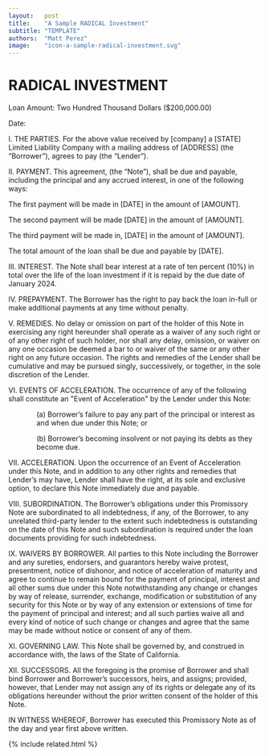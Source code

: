 ```yaml
---
layout:   post
title:    "A Sample RADICAL Investment"
subtitle: "TEMPLATE"
authors:  "Matt Perez"
image:    "icon-a-sample-radical-investment.svg"
---
```


<div style="display:none;">
 <p>A sample <span class="_paradigm">RADICAL</span> invesmentment.</p>
</div>

<h1>RADICAL INVESTMENT</h1>
 <p>Loan Amount: Two Hundred Thousand Dollars ($200,000.00)</p>
 <p>Date:</p>
 <p space="text-indent:4em; ">I. THE PARTIES. For the above value received by [company] a [STATE] Limited Liability Company with a mailing address of [ADDRESS] (the “Borrower”), agrees to pay (the “Lender”).</p>
 <p space="text-indent:4em; ">II. PAYMENT. This agreement, (the “Note”), shall be due and payable, including the principal and any accrued interest, in one of the following ways:</p>
 <p space="paddoing-left:4em; ">The first payment will be made in  [DATE] in the amount of [AMOUNT].</p>
 <p space="paddoing-left:4em; ">The second payment will be made  [DATE] in the amount of [AMOUNT].</p>
 <p space="paddoing-left:4em; ">The third payment will be made in, [DATE] in the amount of [AMOUNT].</p>
 <p space="paddoing-left:4em; ">The total amount of the loan shall be due and payable by [DATE].</p>
 <p space="text-indent:4em; ">III. INTEREST. The Note shall bear interest at a rate of ten percent (10%) in total over the life of the loan investment if it is repaid by the due date of January 2024.</p>
 <p space="text-indent:4em; ">IV. PREPAYMENT. The Borrower has the right to pay back the loan in-full or make additional payments at any time without penalty.</p>
 <p space="text-indent:4em; ">V. REMEDIES. No delay or omission on part of the holder of this Note in exercising any right hereunder shall operate as a waiver of any such right or of any other right of such holder, nor shall any delay, omission, or waiver on any one occasion be deemed a bar to or waiver of the same or any other right on any future occasion. The rights and remedies of the Lender shall be cumulative and may be pursued singly, successively, or together, in the sole discretion of the Lender.</p>
 <p space="text-indent:4em; ">VI. EVENTS OF ACCELERATION. The occurrence of any of the following shall constitute an "Event of Acceleration" by the Lender under this Note:</p>
 <p>
  <div style="margin-left:4em; ">
   <p>(a) Borrower’s failure to pay any part of the principal or interest as and when due under this Note; or</p>
   <p>(b) Borrower’s becoming insolvent or not paying its debts as they become due.</p>
  </div>
 <p space="text-indent:4em; ">VII. ACCELERATION. Upon the occurrence of an Event of Acceleration under this Note, and in addition to any other rights and remedies that Lender’s may have, Lender shall have the right, at its sole and exclusive option, to declare this Note immediately due and payable.</p>
 <p space="text-indent:4em; ">VIII. SUBORDINATION. The Borrower’s obligations under this Promissory Note are subordinated to all indebtedness, if any, of the Borrower, to any unrelated third-party lender to the extent such indebtedness is outstanding on the date of this Note and such subordination is required under the loan documents providing for such indebtedness.</p>
 <p space="text-indent:4em; ">IX. WAIVERS BY BORROWER. All parties to this Note including the Borrower and any sureties, endorsers, and guarantors hereby waive protest, presentment, notice of dishonor, and notice of acceleration of maturity and agree to continue to remain bound for the payment of principal, interest and all other sums due under this Note notwithstanding any change or changes by way of release, surrender, exchange, modification or substitution of any security for this Note or by way of any extension or extensions of time for the payment of principal and interest; and all such parties waive all and every kind of notice of such change or changes and agree that the same may be made without notice or consent of any of them.</p>
 <p space="text-indent:4em; ">XI. GOVERNING LAW. This Note shall be governed by, and construed in accordance with, the laws of the State of California.</p>
 <p space="text-indent:4em; ">XII. SUCCESSORS. All the foregoing is the promise of Borrower and shall bind Borrower and Borrower’s successors, heirs, and assigns; provided, however, that Lender may not assign any of its rights or delegate any of its obligations hereunder without the prior written consent of the holder of this Note.</p>
 <p>IN WITNESS WHEREOF, Borrower has executed this Promissory Note as of the day and year first above written.</p>

{% include related.html %}